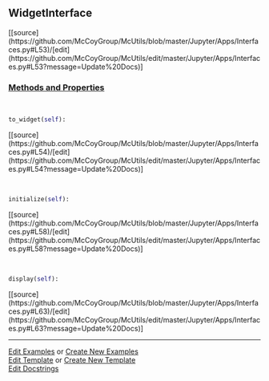 ## <a id="McUtils.Jupyter.Apps.Interfaces.WidgetInterface">WidgetInterface</a> 
<div class="docs-source-link" markdown="1">
[[source](https://github.com/McCoyGroup/McUtils/blob/master/Jupyter/Apps/Interfaces.py#L53)/[edit](https://github.com/McCoyGroup/McUtils/edit/master/Jupyter/Apps/Interfaces.py#L53?message=Update%20Docs)]
</div>



<div class="collapsible-section">
 <div class="collapsible-section collapsible-section-header" markdown="1">
 
### <a class="collapse-link" data-toggle="collapse" href="#methods">Methods and Properties</a> <a class="float-right" data-toggle="collapse" href="#methods"><i class="fa fa-chevron-down"></i></a>

 </div>
 <div class="collapsible-section collapsible-section-body collapse" id="methods" markdown="1">

<a id="McUtils.Jupyter.Apps.Interfaces.WidgetInterface.to_widget" class="docs-object-method">&nbsp;</a> 
```python
to_widget(self): 
```
<div class="docs-source-link" markdown="1">
[[source](https://github.com/McCoyGroup/McUtils/blob/master/Jupyter/Apps/Interfaces.py#L54)/[edit](https://github.com/McCoyGroup/McUtils/edit/master/Jupyter/Apps/Interfaces.py#L54?message=Update%20Docs)]
</div>

<a id="McUtils.Jupyter.Apps.Interfaces.WidgetInterface.initialize" class="docs-object-method">&nbsp;</a> 
```python
initialize(self): 
```
<div class="docs-source-link" markdown="1">
[[source](https://github.com/McCoyGroup/McUtils/blob/master/Jupyter/Apps/Interfaces.py#L58)/[edit](https://github.com/McCoyGroup/McUtils/edit/master/Jupyter/Apps/Interfaces.py#L58?message=Update%20Docs)]
</div>

<a id="McUtils.Jupyter.Apps.Interfaces.WidgetInterface.display" class="docs-object-method">&nbsp;</a> 
```python
display(self): 
```
<div class="docs-source-link" markdown="1">
[[source](https://github.com/McCoyGroup/McUtils/blob/master/Jupyter/Apps/Interfaces.py#L63)/[edit](https://github.com/McCoyGroup/McUtils/edit/master/Jupyter/Apps/Interfaces.py#L63?message=Update%20Docs)]
</div>

 </div>
</div>




___

[Edit Examples](https://github.com/McCoyGroup/McUtils/edit/gh-pages/ci/examples/McUtils/Jupyter/Apps/Interfaces/WidgetInterface.md) or 
[Create New Examples](https://github.com/McCoyGroup/McUtils/new/gh-pages/?filename=ci/examples/McUtils/Jupyter/Apps/Interfaces/WidgetInterface.md) <br/>
[Edit Template](https://github.com/McCoyGroup/McUtils/edit/gh-pages/ci/docs/McUtils/Jupyter/Apps/Interfaces/WidgetInterface.md) or 
[Create New Template](https://github.com/McCoyGroup/McUtils/new/gh-pages/?filename=ci/docs/templates/McUtils/Jupyter/Apps/Interfaces/WidgetInterface.md) <br/>
[Edit Docstrings](https://github.com/McCoyGroup/McUtils/edit/master/Jupyter/Apps/Interfaces.py#L53?message=Update%20Docs)